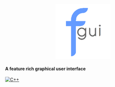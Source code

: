<p align="center">
  <img width="178" src="resources/fgui_logo.png" alt="logo">
</p>

#### A feature rich graphical user interface 
[![C++](https://img.shields.io/badge/language-C%2B%2B-%23f34b7d.svg)](https://en.wikipedia.org/wiki/C%2B%2B)
